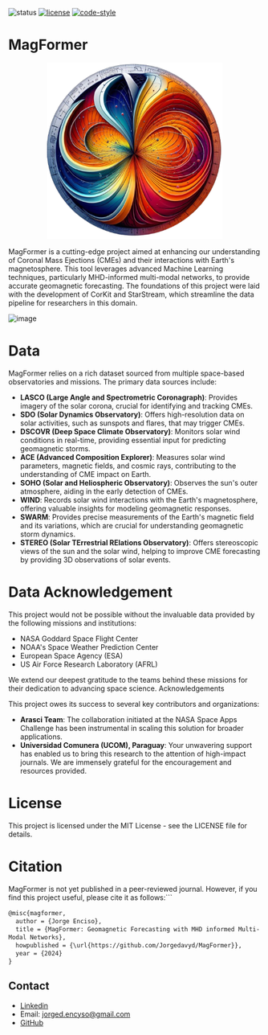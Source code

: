 ![status](https://img.shields.io/badge/status-beta-red.svg)
[![license](https://img.shields.io/badge/License-MIT-yellow.svg)](https://opensource.org/licenses/MIT)
[![code-style](https://img.shields.io/badge/code%20style-black-000000.svg)](https://github.com/psf/black)

# MagFormer

<p align="center"> <img src="https://github.com/Jorgedavyd/MagFormer/raw/main/docs/source/logo.png" height = 350 width = 350/> </p>

MagFormer is a cutting-edge project aimed at enhancing our understanding of Coronal Mass Ejections (CMEs) and their interactions with Earth's magnetosphere. This tool leverages advanced Machine Learning techniques, particularly MHD-informed multi-modal networks, to provide accurate geomagnetic forecasting. The foundations of this project were laid with the development of CorKit and StarStream, which streamline the data pipeline for researchers in this domain.

![image](architecture)

# Data

MagFormer relies on a rich dataset sourced from multiple space-based observatories and missions. The primary data sources include:

- **LASCO (Large Angle and Spectrometric Coronagraph)**: Provides imagery of the solar corona, crucial for identifying and tracking CMEs.
- **SDO (Solar Dynamics Observatory)**: Offers high-resolution data on solar activities, such as sunspots and flares, that may trigger CMEs.
- **DSCOVR (Deep Space Climate Observatory)**: Monitors solar wind conditions in real-time, providing essential input for predicting geomagnetic storms.
- **ACE (Advanced Composition Explorer)**: Measures solar wind parameters, magnetic fields, and cosmic rays, contributing to the understanding of CME impact on Earth.
- **SOHO (Solar and Heliospheric Observatory)**: Observes the sun's outer atmosphere, aiding in the early detection of CMEs.
- **WIND**: Records solar wind interactions with the Earth's magnetosphere, offering valuable insights for modeling geomagnetic responses.
- **SWARM**: Provides precise measurements of the Earth's magnetic field and its variations, which are crucial for understanding geomagnetic storm dynamics.
- **STEREO (Solar TErrestrial RElations Observatory)**: Offers stereoscopic views of the sun and the solar wind, helping to improve CME forecasting by providing 3D observations of solar events.

# Data Acknowledgement

This project would not be possible without the invaluable data provided by the following missions and institutions:

- NASA Goddard Space Flight Center
- NOAA's Space Weather Prediction Center
- European Space Agency (ESA)
- US Air Force Research Laboratory (AFRL)

We extend our deepest gratitude to the teams behind these missions for their dedication to advancing space science.
Acknowledgements

This project owes its success to several key contributors and organizations:

- **Arasci Team**: The collaboration initiated at the NASA Space Apps Challenge has been instrumental in scaling this solution for broader applications.
- **Universidad Comunera (UCOM), Paraguay**: Your unwavering support has enabled us to bring this research to the attention of high-impact journals. We are immensely grateful for the encouragement and resources provided.

# License

This project is licensed under the MIT License - see the LICENSE file for details.

# Citation

MagFormer is not yet published in a peer-reviewed journal. However, if you find this project useful, please cite it as follows:```

```
@misc{magformer,
  author = {Jorge Enciso},
  title = {MagFormer: Geomagnetic Forecasting with MHD informed Multi-Modal Networks},
  howpublished = {\url{https://github.com/Jorgedavyd/MagFormer}},
  year = {2024}
}
```

## Contact

- [Linkedin](https://www.linkedin.com/in/jorge-david-enciso-mart%C3%ADnez-149977265/)
- Email: jorged.encyso@gmail.com
- [GitHub](https://github.com/Jorgedavyd)

